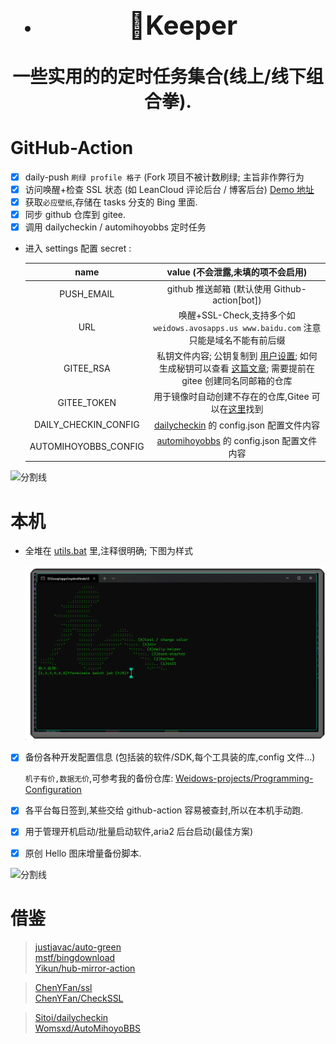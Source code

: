 <!--
 * @Author: Weidows
 * @Date: 2020-11-28 17:36:36
 * @LastEditors: Weidows
 * @LastEditTime: 2022-03-30 21:52:10
 * @FilePath: \Keeper\README.md
 * @Description:
-->

<h1 align="center">

- ## 🌈Keeper

一些实用的的定时任务集合(线上/线下组合拳).

</h1>

# GitHub-Action

- [x] daily-push `刷绿 profile 格子` (Fork 项目不被计数刷绿; 主旨非作弊行为
- [x] 访问唤醒+检查 SSL 状态 (如 LeanCloud 评论后台 / 博客后台) [Demo 地址](https://weidows-projects.github.io/Keeper/)
- [x] 获取`必应壁纸`,存储在 tasks 分支的 Bing 里面.
- [x] 同步 github 仓库到 gitee.
- [x] 调用 dailycheckin / automihoyobbs 定时任务

- 进入 settings 配置 secret :

  |         name         |                                                                               value (不会泄露,未填的项不会启用)                                                                               |
  | :------------------: | :-------------------------------------------------------------------------------------------------------------------------------------------------------------------------------------------: |
  |      PUSH_EMAIL      |                                                                         github 推送邮箱 (默认使用 Github-action[bot])                                                                         |
  |         URL          |                                                    唤醒+SSL-Check,支持多个如 `weidows.avosapps.us www.baidu.com` 注意只能是域名不能有前后缀                                                    |
  |      GITEE_RSA       | 私钥文件内容; 公钥复制到 [用户设置](https://gitee.com/profile/sshkeys); 如何生成秘钥可以查看 [这篇文章](https://weidows.github.io/post/experience/SSH); 需要提前在 gitee 创建同名同邮箱的仓库 |
  |     GITEE_TOKEN      |                                            用于镜像时自动创建不存在的仓库,Gitee 可以在[这里](https://gitee.com/profile/personal_access_tokens)找到                                            |
  | DAILY_CHECKIN_CONFIG |                                                       [dailycheckin](https://github.com/Sitoi/dailycheckin) 的 config.json 配置文件内容                                                       |
  | AUTOMIHOYOBBS_CONFIG |                                                     [automihoyobbs](https://github.com/Womsxd/AutoMihoyoBBS) 的 config.json 配置文件内容                                                      |

![分割线](https://cdn.jsdelivr.net/gh/Weidows/Images/img/divider.png)

# 本机

- 全堆在 [utils.bat](./utils.bat) 里,注释很明确; 下图为样式

  ![](image/README/1644490835674.png)

- [x] 备份各种开发配置信息 (包括装的软件/SDK,每个工具装的库,config 文件...)

  `机子有价,数据无价`,可参考我的备份仓库: [Weidows-projects/Programming-Configuration](https://github.com/Weidows-projects/Programming-Configuration)

- [x] 各平台每日签到,某些交给 github-action 容易被查封,所以在本机手动跑.
- [x] 用于管理开机启动/批量启动软件,aria2 后台启动(最佳方案)
- [x] 原创 Hello 图床增量备份脚本.

![分割线](https://cdn.jsdelivr.net/gh/Weidows/Images/img/divider.png)

# 借鉴

> [justjavac/auto-green](https://github.com/justjavac/auto-green) \
> [mstf/bingdownload](https://gitee.com/mstf/bingdownload) \
> [Yikun/hub-mirror-action](https://github.com/Yikun/hub-mirror-action/)

> [ChenYFan/ssl](https://github.com/ChenYFan/ssl)\
> [ChenYFan/CheckSSL](https://github.com/ChenYFan/CheckSSL)

> [Sitoi/dailycheckin](https://github.com/Sitoi/dailycheckin)\
> [Womsxd/AutoMihoyoBBS](https://github.com/Womsxd/AutoMihoyoBBS)

